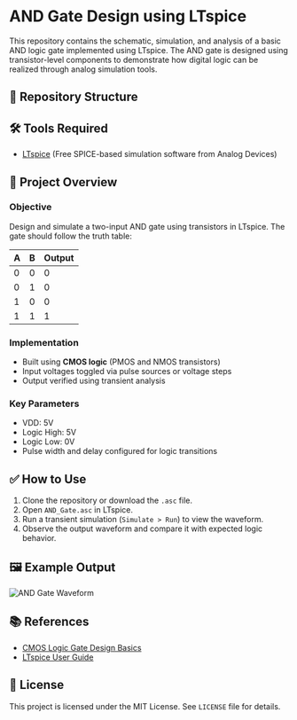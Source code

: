 # AND Gate Design using LTspice

This repository contains the schematic, simulation, and analysis of a basic AND logic gate implemented using LTspice. The AND gate is designed using transistor-level components to demonstrate how digital logic can be realized through analog simulation tools.

## 📁 Repository Structure


## 🛠️ Tools Required

- [LTspice](https://www.analog.com/en/design-center/design-tools-and-calculators/ltspice-simulator.html) (Free SPICE-based simulation software from Analog Devices)

## 🧠 Project Overview

### Objective

Design and simulate a two-input AND gate using transistors in LTspice. The gate should follow the truth table:

| A | B | Output |
|---|---|--------|
| 0 | 0 |   0    |
| 0 | 1 |   0    |
| 1 | 0 |   0    |
| 1 | 1 |   1    |

### Implementation

- Built using **CMOS logic** (PMOS and NMOS transistors)
- Input voltages toggled via pulse sources or voltage steps
- Output verified using transient analysis

### Key Parameters

- VDD: 5V
- Logic High: 5V
- Logic Low: 0V
- Pulse width and delay configured for logic transitions

## ✅ How to Use

1. Clone the repository or download the `.asc` file.
2. Open `AND_Gate.asc` in LTspice.
3. Run a transient simulation (`Simulate > Run`) to view the waveform.
4. Observe the output waveform and compare it with expected logic behavior.

## 🖼️ Example Output

![AND Gate Waveform](screenshots/and_gate_waveform.png)

## 📚 References

- [CMOS Logic Gate Design Basics](https://en.wikipedia.org/wiki/CMOS)
- [LTspice User Guide](https://www.analog.com/media/en/simulation-models/spice-models/LTspiceGettingStartedGuide.pdf)

## 🔖 License

This project is licensed under the MIT License. See `LICENSE` file for details.




